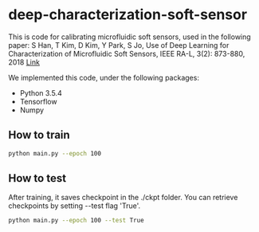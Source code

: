 # deep-characterization-soft-sensor

This is code for calibrating microfluidic soft sensors, used in the following paper: 
S Han, T Kim, D Kim, Y Park, S Jo, Use of Deep Learning for Characterization of Microfluidic Soft Sensors, IEEE RA-L, 3(2): 873-880, 2018 [Link](https://ieeexplore.ieee.org/document/8255560/)

We implemented this code, under the following packages:
* Python 3.5.4
* Tensorflow 
* Numpy

## How to train
```bash
python main.py --epoch 100
```

## How to test
After training, it saves checkpoint in the ./ckpt folder.
You can retrieve checkpoints by setting --test flag 'True'.
```bash
python main.py --epoch 100 --test True
```
